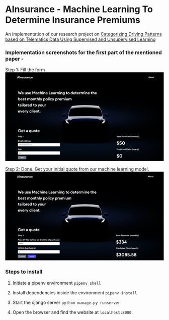 # AInsurance - Machine Learning To Determine Insurance Premiums

An implementation of our research project on [Categorizing Driving Patterns based on Telematics Data Using Supervised and Unsupervised Learning](https://ieeexplore.ieee.org/document/9120976)

### Implementation screenshots for the first part of the mentioned paper -

Step 1: Fill the form
![Screenshot 1](https://raw.githubusercontent.com/yashmuchhala/AInsurance/master/images/ss1.png "Screenshot 1")

Step 2: Done. Get your initial quote from our machine learning model.
![Screenshot 2](https://raw.githubusercontent.com/yashmuchhala/AInsurance/master/images/ss2.png "Screenshot 2")

### Steps to install

1. Initiate a pipenv environment
   `pipenv shell`

2. Install dependencies inside the environment
   `pipenv install`

3. Start the django server
   `python manage.py runserver`

4. Open the browser and find the website at `localhost:8000`.
